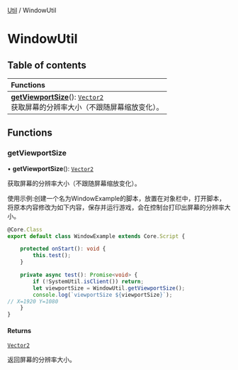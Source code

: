 [Util](Util.Util.md) / WindowUtil

# WindowUtil <Badge type="tip" text="Namespace" /> <Score text="WindowUtil" />

## Table of contents

| Functions |
| :-----|
| **[getViewportSize](Util.WindowUtil.md#getviewportsize)**(): [`Vector2`](../classes/Type.Vector2.md) <br> 获取屏幕的分辨率大小（不跟随屏幕缩放变化）。|

## Functions

### getViewportSize <Score text="getViewportSize" /> 

• **getViewportSize**(): [`Vector2`](../classes/Type.Vector2.md) <Badge type="tip" text="client" />

获取屏幕的分辨率大小（不跟随屏幕缩放变化）。


使用示例:创建一个名为WindowExample的脚本，放置在对象栏中，打开脚本，将原本内容修改为如下内容，保存并运行游戏，会在控制台打印出屏幕的分辨率大小。
```ts
@Core.Class
export default class WindowExample extends Core.Script {

    protected onStart(): void {
        this.test();
    }

    private async test(): Promise<void> {
        if (!SystemUtil.isClient()) return;
        let viewportSize = WindowUtil.getViewportSize();
        console.log(`viewportSize ${viewportSize}`);
// X=1920 Y=1080
    }
}
```

#### Returns

[`Vector2`](../classes/Type.Vector2.md)

返回屏幕的分辨率大小。
